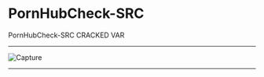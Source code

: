 # PornHubCheck-SRC
PornHubCheck-SRC
 CRACKED VAR
 
 ** **
 
 ![Capture](https://user-images.githubusercontent.com/74623428/147418084-68126844-767a-4cba-b40b-3bfc09be8f3a.PNG)

** **
